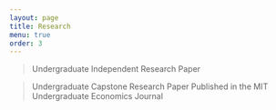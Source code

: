 ```yaml
---
layout: page
title: Research
menu: true
order: 3
---
```


[Using Stochastic Dynamic Programming to Simulate Various Consumption Paths in Retirement]: ./Lucas_6UAP_final.pdf

> Undergraduate Independent Research Paper


[Gasoline Prices and Consumer Behavior in the Secondary Automobile Market]: ./Lucas_gas_prices_capstone.pdf

> Undergraduate Capstone Research Paper
> Published in the MIT Undergraduate Economics Journal